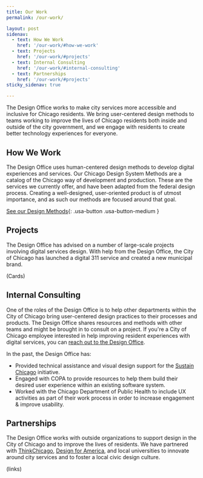 ```yaml
---
title: Our Work
permalink: /our-work/

layout: post
sidenav:
  - text: How We Work
    href: '/our-work/#how-we-work'
  - text: Projects
    href: '/our-work/#projects'
  - text: Internal Consulting
    href: '/our-work/#internal-consulting'
  - text: Partnerships
    href: '/our-work/#projects'
sticky_sidenav: true

---
```


The Design Office works to make city services more accessible and inclusive for Chicago residents. We bring user-centered design methods to teams working to improve the lives of Chicago residents both inside and outside of the city government, and we engage with residents to create better technology experiences for everyone.

## How We Work

The Design Office uses human-centered design methods to develop digital experiences and services. Our Chicago Design System Methods are a catalog of the Chicago way of development and production. These are the services we currently offer, and have been adapted from the federal design process. Creating a well-designed, user-oriented product is of utmost importance, and as such our methods are focused around that goal.

[See our Design Methods](https://chicago.github.io/design-methods){: .usa-button .usa-button-medium }

## Projects

The Design Office has advised on a number of large-scale projects involving digital services design. With help from the Design Office, the City of Chicago has launched a digital 311 service and created a new municipal brand. 

(Cards)

## Internal Consulting

One of the roles of the Design Office is to help other departments within the City of Chicago bring user-centered design practices to their processes and products. The Design Office shares resources and methods with other teams and might be brought in to consult on a project. If you're a City of Chicago employee interested in help improving resident experiences with digital services, you can [reach out to the Design Office](/about-us/#contact-us).

In the past, the Design Office has:

* Provided technical assistance and visual design support for the [Sustain Chicago](https://sustainchicago.cityofchicago.org/) initiative.
* Engaged with COPA to provide resources to help them build their desired user experience within an existing software system.
* Worked with the Chicago Department of Public Health to include UX activities as part of their work process in order to increase engagement & improve usability.

## Partnerships

The Design Office works with outside organizations to support design in the City of Chicago and to improve the lives of residents. We have partnered with [ThinkChicago](http://www.thinkchicago.net/), [Design for America](http://designforamerica.com/), and local universities to innovate around city services and to foster a local civic design culture.

(links)
